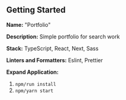 ## Getting Started

**Name:** "Portfolio"

**Description:** Simple portfolio for search work

**Stack:** TypeScript, React, Next, Sass

**Linters and Formatters:** Eslint, Prettier

**Expand Application:**

1. `npm/run install`
2. `npm/yarn start`
